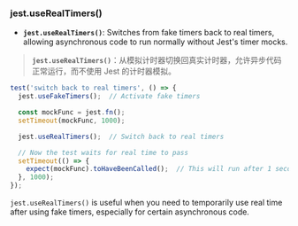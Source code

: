 ### jest.useRealTimers()

- **`jest.useRealTimers()`**: Switches from fake timers back to real timers, allowing asynchronous code to run normally without Jest's timer mocks.

> **`jest.useRealTimers()`**：从模拟计时器切换回真实计时器，允许异步代码正常运行，而不使用 Jest 的计时器模拟。

```js
test('switch back to real timers', () => {
  jest.useFakeTimers();  // Activate fake timers

  const mockFunc = jest.fn();
  setTimeout(mockFunc, 1000);

  jest.useRealTimers();  // Switch back to real timers

  // Now the test waits for real time to pass
  setTimeout(() => {
    expect(mockFunc).toHaveBeenCalled();  // This will run after 1 second in real time
  }, 1000);
});
```

`jest.useRealTimers()` is useful when you need to temporarily use real time after using fake timers, especially for certain asynchronous code.